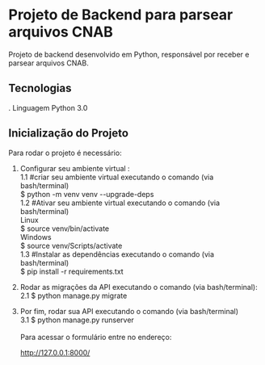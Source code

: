 # Projeto de Backend para parsear arquivos CNAB

Projeto de backend desenvolvido em Python, responsável por receber e parsear arquivos CNAB.

## Tecnologias

. Linguagem Python 3.0 </br>

## Inicialização do Projeto

Para rodar o projeto é necessário: </br>

1. Configurar seu ambiente virtual : </br>
   1.1 #criar seu ambiente virtual executando o comando (via bash/terminal)</br>
   $ python -m venv venv --upgrade-deps</br>
   1.2 #Ativar seu ambiente virtual executando o comando (via bash/terminal)</br>
   Linux</br>
   $ source venv/bin/activate</br>
   Windows</br>
   $ source venv/Scripts/activate</br>
   1.3 #Instalar as dependências executando o comando (via bash/terminal)</br>
   $ pip install -r requirements.txt</br>
2. Rodar as migrações da API executando o comando (via bash/terminal): </br>
   2.1 $ python manage.py migrate </br>
3. Por fim, rodar sua API executando o comando (via bash/terminal) </br>
   3.1 $ python manage.py runserver</br>
   </br>
   Para acessar o formulário entre no endereço: </br>

   http://127.0.0.1:8000/
